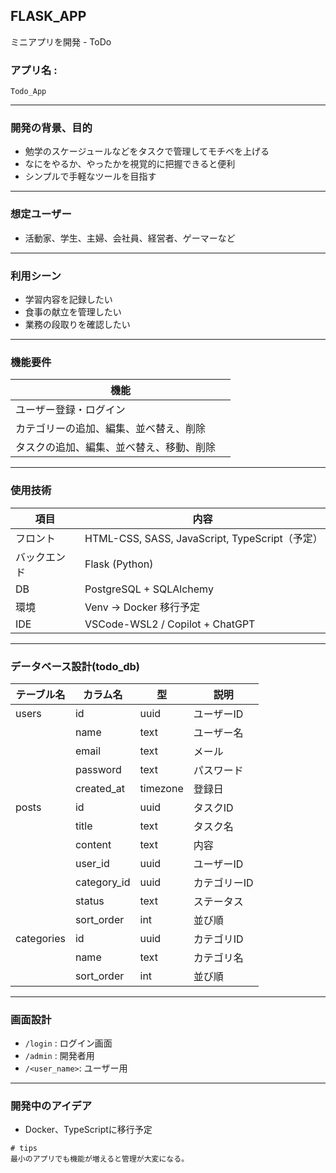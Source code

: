 ## FLASK_APP
ミニアプリを開発 - ToDo

### アプリ名 :

`Todo_App`

---

### 開発の背景、目的

* 勉学のスケージュールなどをタスクで管理してモチベを上げる 
* なにをやるか、やったかを視覚的に把握できると便利
* シンプルで手軽なツールを目指す

---

### 想定ユーザー

* 活動家、学生、主婦、会社員、経営者、ゲーマーなど

---

### 利用シーン

* 学習内容を記録したい
* 食事の献立を管理したい
* 業務の段取りを確認したい

---

### 機能要件

| 機能 |
| -------------------- | 
| ユーザー登録・ログイン | 
| カテゴリーの追加、編集、並べ替え、削除　|　
| タスクの追加、編集、並べ替え、移動、削除　| 

---

### 使用技術

| 項目     | 内容                                  |
| ------ | -------------------------------------- |
| フロント   | HTML-CSS, SASS, JavaScript, TypeScript（予定） |
| バックエンド | Flask (Python)                         |
| DB     | PostgreSQL + SQLAlchemy                |
| 環境     | Venv → Docker 移行予定                     |
| IDE    | VSCode-WSL2 / Copilot + ChatGPT                   |

---

### データベース設計(todo_db)

| テーブル名  | カラム名      | 型       | 説明      |
| ---------- | ------------ | -------- | ------- |
| users      | id           | uuid     | ユーザーID  |
|            | name         | text      | ユーザー名  |
|            | email        | text      | メール      |
|            | password     | text     | パスワード |
|            | created_at   | timezone | 登録日 |
| posts      | id           | uuid     | タスクID  |
|            | title        | text     | タスク名  |
|            | content      | text     | 内容      |
|            | user_id      | uuid     | ユーザーID   |
|            | category_id  | uuid     | カテゴリーID |
|            | status       | text     | ステータス   |
|            | sort_order   | int      | 並び順      |
| categories | id           | uuid     | カテゴリID  |
|            | name         | text      | カテゴリ名   |
|            | sort_order   | int      | 並び順 |

---

### 画面設計

* `/login` : ログイン画面
* `/admin` : 開発者用
* `/<user_name>`: ユーザー用

---

### 開発中のアイデア
- Docker、TypeScriptに移行予定

```t
# tips
最小のアプリでも機能が増えると管理が大変になる。
```
